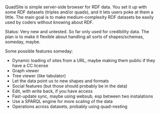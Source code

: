 
QuadSite is simple server-side browser for RDF data.  You set it up
with some RDF datasets (triples and/or quads), and it lets users poke
at them a little.  The main goal is to make medium-complexity RDF
datasets be easily used by coders without knowing about RDF.

Status: Very new and untested.  So far only used for credibility
data. The plan is to make it flexible about handling all sorts of
shapes/schemas, someday, maybe.

Some possible features someday:

 * Dynamic loading of sites from a URL, maybe making them public if
   they have a CC license
 * Graph viewer
 * Tree viewer (like tabulator)
 * Let the data point us to new shapes and formats
 * Social features (but those should probably be in the data)
 * Edit, with write back, if you have access
 * Fast-update sync, maybe using websub, esp between two instalations
 * Use a SPARQL engine for more scaling of the data
 * Operations across datasets, probably using quad-nesting
 